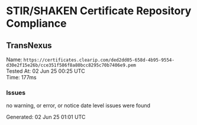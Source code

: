 # STIR/SHAKEN Certificate Repository Compliance

## TransNexus

Name: `https://certificates.clearip.com/ded2dd05-658d-4b95-9554-d30e2f15e26b/cce351f586f8a80bcc8295c70b7406e9.pem`\
Tested At: 02 Jun 25 00:25 UTC\
Time: 177ms

### Issues

no warning, or error, or notice date level issues were found

Generated: 02 Jun 25 01:01 UTC